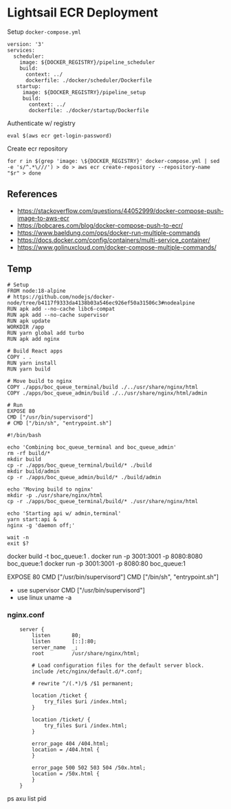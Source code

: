 # Lightsail ECR Deployment

Setup `docker-compose.yml`

```
version: '3'
services:
  scheduler:
    image: ${DOCKER_REGISTRY}/pipeline_scheduler
    build:
      context: ../
      dockerfile: ./docker/scheduler/Dockerfile
   startup:
     image: ${DOCKER_REGISTRY}/pipeline_setup
     build:
       context: ../
       dockerfile: ./docker/startup/Dockerfile
```

Authenticate w/ registry

```
eval $(aws ecr get-login-password)
```

Create ecr repository

```
for r in $(grep 'image: \${DOCKER_REGISTRY}' docker-compose.yml | sed -e 's/^.*\///') > do > aws ecr create-repository --repository-name "$r" > done
```

## References

- https://stackoverflow.com/questions/44052999/docker-compose-push-image-to-aws-ecr
- https://bobcares.com/blog/docker-compose-push-to-ecr/
- https://www.baeldung.com/ops/docker-run-multiple-commands
- https://docs.docker.com/config/containers/multi-service_container/
- https://www.golinuxcloud.com/docker-compose-multiple-commands/

## Temp

```
# Setup
FROM node:18-alpine
# https://github.com/nodejs/docker-node/tree/b4117f9333da4138b03a546ec926ef50a31506c3#nodealpine
RUN apk add --no-cache libc6-compat
RUN apk add --no-cache supervisor
RUN apk update
WORKDIR /app
RUN yarn global add turbo
RUN apk add nginx

# Build React apps
COPY . .
RUN yarn install
RUN yarn build

# Move build to nginx
COPY ./apps/boc_queue_terminal/build ./../usr/share/nginx/html
COPY ./apps/boc_queue_admin/build ./../usr/share/nginx/html/admin

# Run
EXPOSE 80
CMD ["/usr/bin/supervisord"]
# CMD ["/bin/sh", "entrypoint.sh"]
```

```
#!/bin/bash

echo 'Combining boc_queue_terminal and boc_queue_admin'
rm -rf build/*
mkdir build
cp -r ./apps/boc_queue_terminal/build/* ./build
mkdir build/admin
cp -r ./apps/boc_queue_admin/build/* ./build/admin

echo 'Moving build to nginx'
mkdir -p ./usr/share/nginx/html
cp -r ./apps/boc_queue_terminal/build/* ./usr/share/nginx/html

echo 'Starting api w/ admin,terminal'
yarn start:api &
nginx -g 'daemon off;'

wait -n
exit $?
```

docker build -t boc_queue:1 .
docker run -p 3001:3001 -p 8080:8080 boc_queue:1
docker run -p 3001:3001 -p 8080:80 boc_queue:1

EXPOSE 80
CMD ["/usr/bin/supervisord"]
CMD ["/bin/sh", "entrypoint.sh"]

- use supervisor
  CMD ["/usr/bin/supervisord"]
- use linux
  uname -a

### nginx.conf

```
    server {
        listen       80;
        listen       [::]:80;
        server_name  _;
        root         /usr/share/nginx/html;

        # Load configuration files for the default server block.
        include /etc/nginx/default.d/*.conf;

        # rewrite ^/(.*)/$ /$1 permanent;

        location /ticket {
            try_files $uri /index.html;
        }

        location /ticket/ {
            try_files $uri /index.html;
        }

        error_page 404 /404.html;
        location = /404.html {
        }

        error_page 500 502 503 504 /50x.html;
        location = /50x.html {
        }
    }
```

ps axu
list pid

